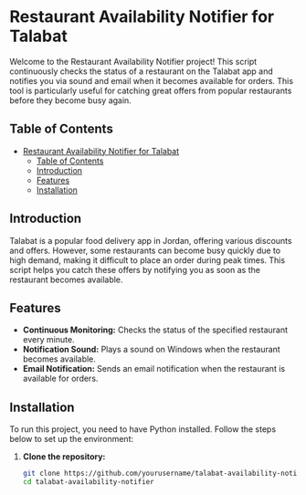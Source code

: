 # Restaurant Availability Notifier for Talabat

Welcome to the Restaurant Availability Notifier project! This script continuously checks the status of a restaurant on the Talabat app and notifies you via sound and email when it becomes available for orders. This tool is particularly useful for catching great offers from popular restaurants before they become busy again.

## Table of Contents

- [Restaurant Availability Notifier for Talabat](#restaurant-availability-notifier-for-talabat)
  - [Table of Contents](#table-of-contents)
  - [Introduction](#introduction)
  - [Features](#features)
  - [Installation](#installation)

## Introduction

Talabat is a popular food delivery app in Jordan, offering various discounts and offers. However, some restaurants can become busy quickly due to high demand, making it difficult to place an order during peak times. This script helps you catch these offers by notifying you as soon as the restaurant becomes available.

## Features

- **Continuous Monitoring:** Checks the status of the specified restaurant every minute.
- **Notification Sound:** Plays a sound on Windows when the restaurant becomes available.
- **Email Notification:** Sends an email notification when the restaurant is available for orders.

## Installation

To run this project, you need to have Python installed. Follow the steps below to set up the environment:

1. **Clone the repository:**

   ```bash
   git clone https://github.com/yourusername/talabat-availability-notifier.git
   cd talabat-availability-notifier
